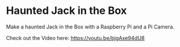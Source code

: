 # Haunted Jack in the Box 
Make a haunted Jack in the Box with a Raspberry Pi and a Pi Camera.


Check out the Video here: https://youtu.be/bjgAxe94dU8 
